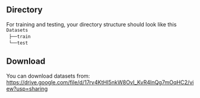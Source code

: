 ## Directory
For training and testing, your directory structure should look like this  
`Datasets` <br/>
 `├──train`  <br/>
 `└──test`  <br/>

## Download
You can download datasets from:   
https://drive.google.com/file/d/17rv4KtHI5nkW8OvI_KvR4lnQg7mOqHC2/view?usp=sharing
